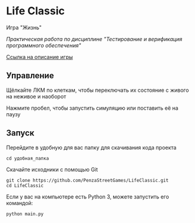 # Life Classic

Игра "Жизнь"

*Практическая работа по дисциплине "Тестирование и верификация программного обеспечения"*

[Ссылка на описание игры](https://en.wikipedia.org/wiki/Conway%27s_Game_of_Life)

## Управление

Щёлкайте ЛКМ по клеткам, чтобы переключать их состояние с живого на неживое и наоборот

Нажмите пробел, чтобы запустить симуляцию или поставить её на паузу

## Запуск

Перейдите в удобную для вас папку для скачивания кода проекта

```shell
cd удобная_папка
```

Скачайте исходники с помощью Git

```shell
git clone https://github.com/PenzaStreetGames/LifeClassic.git
cd LifeClassic
```

Если у вас на компьютере есть Python 3, можете запустить его командой:

```shell
python main.py
```